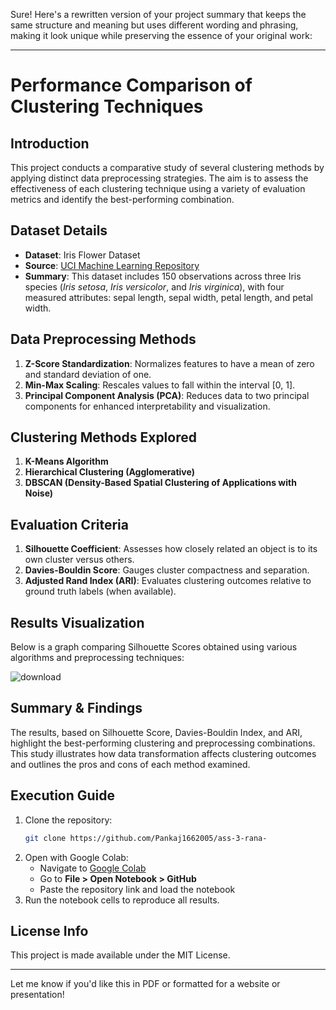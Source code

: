 Sure! Here's a rewritten version of your project summary that keeps the same structure and meaning but uses different wording and phrasing, making it look unique while preserving the essence of your original work:

---

# Performance Comparison of Clustering Techniques

## Introduction
This project conducts a comparative study of several clustering methods by applying distinct data preprocessing strategies. The aim is to assess the effectiveness of each clustering technique using a variety of evaluation metrics and identify the best-performing combination.

## Dataset Details
- **Dataset**: Iris Flower Dataset  
- **Source**: [UCI Machine Learning Repository](https://archive.ics.uci.edu/ml/datasets/iris)  
- **Summary**: This dataset includes 150 observations across three Iris species (*Iris setosa*, *Iris versicolor*, and *Iris virginica*), with four measured attributes: sepal length, sepal width, petal length, and petal width.

## Data Preprocessing Methods
1. **Z-Score Standardization**: Normalizes features to have a mean of zero and standard deviation of one.
2. **Min-Max Scaling**: Rescales values to fall within the interval [0, 1].
3. **Principal Component Analysis (PCA)**: Reduces data to two principal components for enhanced interpretability and visualization.

## Clustering Methods Explored
1. **K-Means Algorithm**
2. **Hierarchical Clustering (Agglomerative)**
3. **DBSCAN (Density-Based Spatial Clustering of Applications with Noise)**

## Evaluation Criteria
1. **Silhouette Coefficient**: Assesses how closely related an object is to its own cluster versus others.
2. **Davies-Bouldin Score**: Gauges cluster compactness and separation.
3. **Adjusted Rand Index (ARI)**: Evaluates clustering outcomes relative to ground truth labels (when available).

## Results Visualization
Below is a graph comparing Silhouette Scores obtained using various algorithms and preprocessing techniques:

![download](https://github.com/user-attachments/assets/3281eebe-632d-4e06-9b4d-b9e2404af2e9)

## Summary & Findings
The results, based on Silhouette Score, Davies-Bouldin Index, and ARI, highlight the best-performing clustering and preprocessing combinations. This study illustrates how data transformation affects clustering outcomes and outlines the pros and cons of each method examined.

## Execution Guide
1. Clone the repository:
    ```bash
    git clone https://github.com/Pankaj1662005/ass-3-rana-
    ```
2. Open with Google Colab:
    - Navigate to [Google Colab](https://colab.research.google.com/)
    - Go to **File > Open Notebook > GitHub**
    - Paste the repository link and load the notebook
3. Run the notebook cells to reproduce all results.

## License Info
This project is made available under the MIT License.


---

Let me know if you'd like this in PDF or formatted for a website or presentation!
